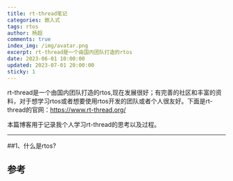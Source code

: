 ```yaml
---
title: rt-thread笔记
categories: 嵌入式
tags: rtos
author: 杨超
comments: true
index_img: /img/avatar.png
excerpt: rt-thread是一个由国内团队打造的rtos
date: 2023-06-01 10:00:00
updated: 2023-07-01 20:00:00
sticky: 1
---
```


rt-thread是一个由国内团队打造的rtos,现在发展很好；有完善的社区和丰富的资料，对于想学习rtos或者想要使用rtos开发的团队或者个人很友好。下面是rt-thread的官网：https://www.rt-thread.org/ 

本篇博客用于记录我个人学习rt-thread的思考以及过程。

***

##1、什么是rtos?




## 参考
[^1]: <rt-thread内核指南>